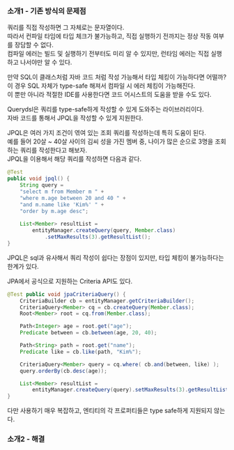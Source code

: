 ### 소개1 - 기존 방식의 문제점

쿼리를 직접 작성하면 그 자체로는 문자열이다.  
따라서 컨파일 타임에 타입 체크가 불가능하고, 직접 실행하기 전까지는 정상 작동 여부를 장담할 수 없다.  
컴파일 에러는 빌드 및 실행하기 전부터도 미리 알 수 있지만, 런타임 에러는 직접 실행하고 나서야만 알 수 있다.

만약 SQL이 클래스처럼 자바 코드 처럼 작성 가능해서 타입 체킹이 가능하다면 어떨까?  
이 경우 SQL 자체가 type-safe 해져서 컴파일 시 에러 체킹이 가능해진다.  
이 뿐만 아니라 적절한 IDE를 사용한다면 코드 어시스트의 도움을 받을 수도 있다.

Querydsl은 쿼리를 type-safe하게 작성할 수 있게 도와주는 라이브러리이다.  
자바 코드를 통해서 JPQL을 작성할 수 있게 지원한다.

JPQL은 여러 가지 조건이 엮여 있는 조회 쿼리를 작성하는데 특히 도움이 된다.  
예를 들어 20살 ~ 40살 사이의 김씨 성을 가진 멤버 중, 나이가 많은 순으로 3명을 조회하는 쿼리를 작성한다고 해보자.  
JPQL을 이용해서 해당 쿼리를 작성하면 다음과 같다.

```java
@Test
public void jpql() {
    String query =
    "select m from Member m " +
    "where m.age between 20 and 40 " +
    "and m.name like 'Kim%' " +
    "order by m.age desc";
     
    List<Member> resultList =
        entityManager.createQuery(query, Member.class)
            .setMaxResults(3).getResultList();
}
```

JPQL은 sql과 유사해서 쿼리 작성이 쉽다는 장점이 있지만, 타입 체킹이 불가능하다는 한계가 있다.

JPA에서 공식으로 지원하는 Criteria API도 있다.

```java
@Test public void jpaCriteriaQuery() {
    CriteriaBuilder cb = entityManager.getCriteriaBuilder();
    CriteriaQuery<Member> cq = cb.createQuery(Member.class);
    Root<Member> root = cq.from(Member.class);

    Path<Integer> age = root.get("age");
    Predicate between = cb.between(age, 20, 40);

    Path<String> path = root.get("name");
    Predicate like = cb.like(path, "Kim%");

    CriteriaQuery<Member> query = cq.where( cb.and(between, like) );
    query.orderBy(cb.desc(age));

    List<Member> resultList = 
        entityManager.createQuery(query).setMaxResults(3).getResultList(); 
}
```

다만 사용하기 매우 복잡하고, 엔티티의 각 프로퍼티들은 type safe하게 지원되지 않는다.

### 소개2 - 해결



